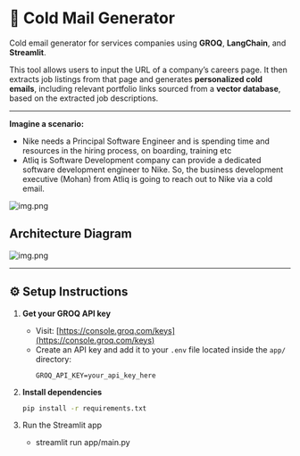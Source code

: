 # 📧 Cold Mail Generator

Cold email generator for services companies using **GROQ**, **LangChain**, and **Streamlit**.

This tool allows users to input the URL of a company’s careers page. It then extracts job listings from that page and generates **personalized cold emails**, including relevant portfolio links sourced from a **vector database**, based on the extracted job descriptions.

---
**Imagine a scenario:**

- Nike needs a Principal Software Engineer and is spending time and resources in the hiring process, on boarding, training etc
- Atliq is Software Development company can provide a dedicated software development engineer to Nike. So, the business development executive (Mohan) from Atliq is going to reach out to Nike via a cold email.

![img.png](imgs/img.png)

## Architecture Diagram
![img.png](imgs/architecture.png)


---

## ⚙️ Setup Instructions

1. **Get your GROQ API key**  
   - Visit: [https://console.groq.com/keys](https://console.groq.com/keys)  
   - Create an API key and add it to your `.env` file located inside the `app/` directory:
     ```
     GROQ_API_KEY=your_api_key_here
     ```

2. **Install dependencies**  
   ```bash
   pip install -r requirements.txt

3. Run the Streamlit app
   - streamlit run app/main.py
